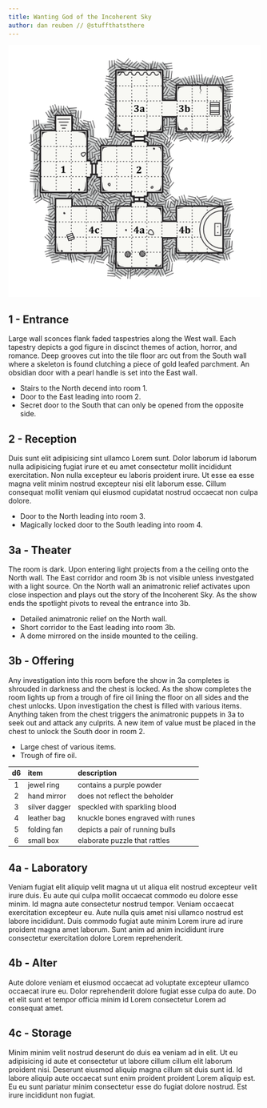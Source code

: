 ```yaml
---
title: Wanting God of the Incoherent Sky
author: dan reuben // @stuffthatsthere
---
```


![map](images\dungeon-map.svg)

## 1 - Entrance

Large wall sconces flank faded taspestries along the West wall. Each tapestry depicts a god figure in discinct themes of action, horror, and romance. Deep grooves cut into the tile floor arc out from the South wall where a skeleton is found clutching a piece of gold leafed parchment. An obsidian door with a pearl handle is set into the East wall.

- Stairs to the North decend into room 1.
- Door to the East leading into room 2.
- Secret door to the South that can only be opened from the opposite side.

## 2 - Reception

Duis sunt elit adipisicing sint ullamco Lorem sunt. Dolor laborum id laborum nulla adipisicing fugiat irure et eu amet consectetur mollit incididunt exercitation. Non nulla excepteur eu laboris proident irure. Ut esse ea esse magna velit minim nostrud excepteur nisi elit laborum esse. Cillum consequat mollit veniam qui eiusmod cupidatat nostrud occaecat non culpa dolore.

- Door to the North leading into room 3.
- Magically locked door to the South leading into room 4.

## 3a - Theater

The room is dark. Upon entering light projects from a the ceiling onto the North wall. The East corridor and room 3b is not visible unless investgated with a light source. On the North wall an animatronic relief activates upon close inspection and plays out the story of the Incoherent Sky. As the show ends the spotlight pivots to reveal the entrance into 3b.

- Detailed animatronic relief on the North wall.
- Short corridor to the East leading into room 3b.
- A dome mirrored on the inside mounted to the ceiling.

## 3b - Offering

Any investigation into this room before the show in 3a completes is shrouded in darkness and the chest is locked. As the show completes the room lights up from a trough of fire oil lining the floor on all sides and the chest unlocks. Upon investigation the chest is filled with various items. Anything taken from the chest triggers the animatronic puppets in 3a to seek out and attack any culprits. A new item of value must be placed in the chest to unlock the South door in room 2.

- Large chest of various items.
- Trough of fire oil.

| d6  | item          | description                       |
| :-: | :------------ | :-------------------------------- |
|  1  | jewel ring    | contains a purple powder          |
|  2  | hand mirror   | does not reflect the beholder     |
|  3  | silver dagger | speckled with sparkling blood     |
|  4  | leather bag   | knuckle bones engraved with runes |
|  5  | folding fan   | depicts a pair of running bulls   |
|  6  | small box     | elaborate puzzle that rattles     |

## 4a - Laboratory

Veniam fugiat elit aliquip velit magna ut ut aliqua elit nostrud excepteur velit irure duis. Eu aute qui culpa mollit occaecat commodo eu dolore esse minim. Id magna aute consectetur nostrud tempor. Veniam occaecat exercitation excepteur eu. Aute nulla quis amet nisi ullamco nostrud est labore incididunt. Duis commodo fugiat aute minim Lorem irure ad irure proident magna amet laborum. Sunt anim ad anim incididunt irure consectetur exercitation dolore Lorem reprehenderit.

## 4b - Alter

Aute dolore veniam et eiusmod occaecat ad voluptate excepteur ullamco occaecat irure eu. Dolor reprehenderit dolore fugiat esse culpa do aute. Do et elit sunt et tempor officia minim id Lorem consectetur Lorem ad consequat amet.

## 4c - Storage

Minim minim velit nostrud deserunt do duis ea veniam ad in elit. Ut eu adipisicing id aute et consectetur ut labore cillum cillum elit laborum proident nisi. Deserunt eiusmod aliquip magna cillum sit duis sunt id. Id labore aliquip aute occaecat sunt enim proident proident Lorem aliquip est. Eu eu sunt pariatur minim consectetur esse do fugiat dolore nostrud. Est irure incididunt non fugiat.
